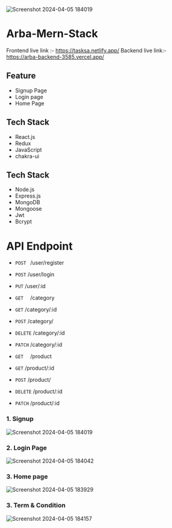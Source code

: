 ![Screenshot 2024-04-05 184019](https://github.com/Sajid788/Mern-Arba-Assignment/assets/129252454/ad7b88fb-f594-451d-9738-9c25359accbc)
# Arba-Mern-Stack

 Frontend live link :- https://tasksa.netlify.app/
Backend live link:- https://arba-backend-3585.vercel.app/

## Feature
- Signup Page
- Login page
- Home Page

## Tech Stack
-   React.js
-   Redux
-   JavaScript
-   chakra-ui

## Tech Stack
-   Node.js
-   Express.js
-   MongoDB  
-   Mongoose
-   Jwt
-   Bcrypt

  # API Endpoint
- `POST `    /user/register
- `POST`     /user/login
- `PUT`      /user/:id  

- `GET  `    /category
- `GET`      /category/:id
- `POST`     /category/
- `DELETE`   /category/:id
- `PATCH`    /category/:id

- `GET  `    /product
- `GET`      /product/:id
- `POST`     /product/
- `DELETE`   /product/:id
- `PATCH`    /product/:id

### 1. Signup 
![Screenshot 2024-04-05 184019](https://github.com/Sajid788/Mern-Arba-Assignment/assets/129252454/d37de9a0-ba68-4200-9ec5-b576b9f2c3b3)


### 2. Login Page
![Screenshot 2024-04-05 184042](https://github.com/Sajid788/Green-mentor-Assignment/assets/129252454/dac3a480-e70c-4563-9d00-288551ede0de)

### 3. Home page
![Screenshot 2024-04-05 183929](https://github.com/Sajid788/Green-mentor-Assignment/assets/129252454/69dfa906-6af6-40f1-8558-03af65e9dd49)

### 3. Term & Condition
![Screenshot 2024-04-05 184157](https://github.com/Sajid788/Green-mentor-Assignment/assets/129252454/11fff2b9-68d0-4196-8a5b-b0cc847a2660)



